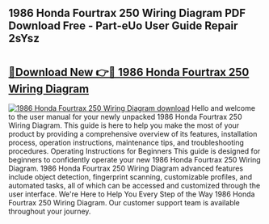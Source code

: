## 1986 Honda Fourtrax 250 Wiring Diagram PDF Download Free - Part-eUo User Guide Repair 2sYsz

# <h2><a href="http://dfrpe8.blite.top/?on=1986+Honda+Fourtrax+250+Wiring+Diagram">🔗Download New 👉🔴 1986 Honda Fourtrax 250 Wiring Diagram</a></h2>

[![1986 Honda Fourtrax 250 Wiring Diagram download](https://i.imgur.com/lujVjoI.png)](http://dfrpe8.blite.top/?on=1986+Honda+Fourtrax+250+Wiring+Diagram)
Hello and welcome to the user manual for your newly unpacked 1986 Honda Fourtrax 250 Wiring Diagram. This guide is here to help you make the most of your product by providing a comprehensive overview of its features, installation process, operation instructions, maintenance tips, and troubleshooting procedures. Operating Instructions for Beginners This guide is designed for beginners to confidently operate your new 1986 Honda Fourtrax 250 Wiring Diagram. 1986 Honda Fourtrax 250 Wiring Diagram advanced features include object detection, fingerprint scanning, customizable profiles, and automated tasks, all of which can be accessed and customized through the user interface. We're Here to Help You Every Step of the Way 1986 Honda Fourtrax 250 Wiring Diagram. Our customer support team is available throughout your journey.
